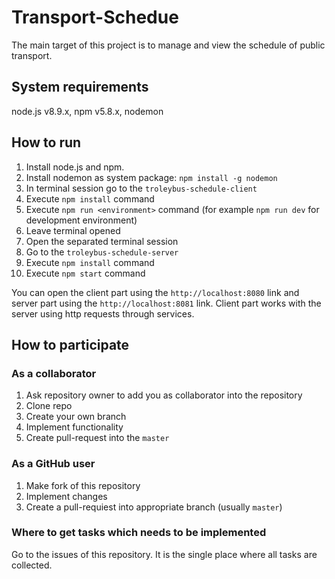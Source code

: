 # Transport-Schedue

The main target of this project is to manage and view the schedule of public transport.

## System requirements

node.js v8.9.x, npm v5.8.x, nodemon

## How to run

1. Install node.js and npm. 
1. Install nodemon as system package: `npm install -g nodemon`
1. In terminal session go to the `troleybus-schedule-client` 
1. Execute `npm install` command
1. Execute `npm run <environment>` command (for example `npm run dev` for development environment)
1. Leave terminal opened 
1. Open the separated terminal session
1. Go to the `troleybus-schedule-server`
1. Execute `npm install` command
1. Execute `npm start` command

You can open the client part using the `http://localhost:8080` link and server part using the
`http://localhost:8081` link. Client part works with the server using http requests through services.

## How to participate

### As a collaborator

1. Ask repository owner to add you as collaborator into the repository
1. Clone repo
1. Create your own branch
1. Implement functionality
1. Create pull-request into the `master`

### As a GitHub user

1. Make fork of this repository
1. Implement changes
1. Create a pull-requiest into appropriate branch (usually `master`)

### Where to get tasks which needs to be implemented

Go to the issues of this repository. It is the single place where all tasks are collected.
